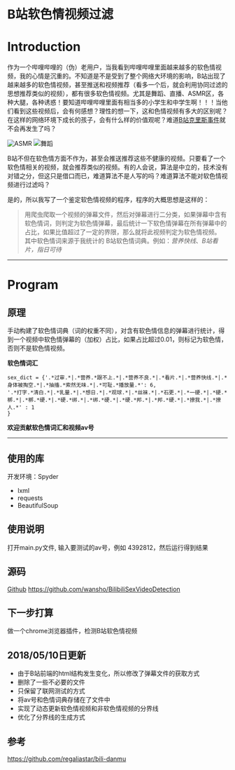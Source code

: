 B站软色情视频过滤
======

# Introduction
作为一个哔哩哔哩的（伪）老用户，当我看到哔哩哔哩里面越来越多的软色情视频，我的心情是沉重的。不知道是不是受到了整个网络大环境的影响，B站出现了越来越多的软色情视频，甚至推送和视频推荐（看多一个后，就会利用协同过滤的思想推荐类似的视频），都有很多软色情视频。尤其是舞蹈、直播、ASMR区，各种大腿，各种诱惑！要知道哔哩哔哩里面有相当多的小学生和中学生啊！！！当他们看到这些视频后，会有何感想？理性的想一下，这和色情视频有多大的区别呢？在这样的网络环境下成长的孩子，会有什么样的价值观呢？难道[B站克里斯事件](https://www.zhihu.com/question/268579103)就不会再发生了吗？

![ASMR](http://ox1llsxib.bkt.clouddn.com/ASMR.png-origin)
![舞蹈](http://ox1llsxib.bkt.clouddn.com/%E8%88%9E%E8%B9%88%E5%8C%BA.png-origin)


B站不但在软色情方面不作为，甚至会推送推荐这些不健康的视频。只要看了一个软色情相关的视频，就会推荐类似的视频。有的人会说，算法是中立的，技术没有对错之分，但这只是借口而已，难道算法不是人写的吗？难道算法不能对软色情视频进行过滤吗？

是的，所以我写了一个鉴定软色情视频的程序，程序的大概思想是这样的：

> 用爬虫爬取一个视频的弹幕文件，然后对弹幕进行二分类，如果弹幕中含有软色情词，则判定为软色情弹幕，最后统计一下软色情弹幕在所有弹幕中的占比，如果比值超过了一定的界限，那么就将此视频判定为软色情视频。
> 其中软色情词来源于我统计的 B站软色情词典。例如：*营养快线*、*B站看片，指日可待*

- - - -

# Program

## 原理
手动构建了软色情词典（词的权重不同），对含有软色情信息的弹幕进行统计，得到一个视频中软色情弹幕的（加权）占比，如果占比超过0.01，则标记为软色情，否则不是软色情视频。

**软色情词汇**
```
sex_dict = {'.*过审.*|.*营养.*跟不上.*|.*营养不良.*|.*看片.*|.*营养快线.*|.*身体被掏空.*|.*抽搐.*索然无味.*|.*可耻.*播放量.*': 6,
'.*打字.*清白.*|.*乳量.*|.*想日.*|.*观球.*|.*丝袜.*|.*石更.*|.*一硬.*|.*硬.*梆.*|.*梆.*硬.*|.*硬.*绑.*|.*绑.*硬.*|.*硬.*邦.*|.*邦.*硬.*|.*撩我.*|.*撩人.*' : 1
}
```
**欢迎贡献软色情词汇和视频av号**

- - -

## 使用的库

开发环境：Spyder

* lxml
* requests
* BeautifulSoup

## 使用说明
打开main.py文件, 输入要测试的av号，例如 4392812，然后运行得到结果

## 源码
[Github](https://github.com/wansho)   https://github.com/wansho/BilibiliSexVideoDetection



## 下一步打算
做一个chrome浏览器插件，检测B站软色情视频

## 2018/05/10日更新

* 由于B站前端的html结构发生变化，所以修改了弹幕文件的获取方式
* 删除了一些不必要的文件
* 只保留了联网测试的方式
* 将av号和色情词典存储在了文件中
* 实现了动态更新软色情视频和非软色情视频的分界线
* 优化了分界线的生成方式

## 参考
https://github.com/regaliastar/bili-danmu




